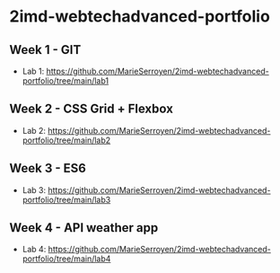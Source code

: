 # 2imd-webtechadvanced-portfolio

## Week 1 - GIT
* Lab 1:
https://github.com/MarieSerroyen/2imd-webtechadvanced-portfolio/tree/main/lab1

## Week 2 - CSS Grid + Flexbox
* Lab 2: 
https://github.com/MarieSerroyen/2imd-webtechadvanced-portfolio/tree/main/lab2

## Week 3 - ES6 
* Lab 3:
https://github.com/MarieSerroyen/2imd-webtechadvanced-portfolio/tree/main/lab3

## Week 4 - API weather app
* Lab 4:
https://github.com/MarieSerroyen/2imd-webtechadvanced-portfolio/tree/main/lab4
